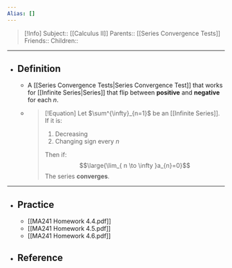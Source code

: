 ```yaml
---
Alias: []
---
```

> [!Info]
> Subject:: [[Calculus II]]
> Parents:: [[Series Convergence Tests]]
> Friends:: 
> Children:: 
---
- ## Definition
	- A [[Series Convergence Tests|Series Convergence Test]] that works for [[Infinite Series|Series]] that flip between **positive** and **negative** for each $n$.
	- > [!Equation]
	  > Let $\sum^{\infty}_{n=1}$ be an [[Infinite Series]]. If it is:
	  > 1. Decreasing
	  > 2. Changing sign every $n$
	  >   
	  > Then if:
	  >  $$\large{\lim_{ n \to \infty }a_{n}=0}$$
	  >  The series **converges**.
---
- ## Practice
	- [[MA241 Homework 4.4.pdf]]
	- [[MA241 Homework 4.5.pdf]]
	- [[MA241 Homework 4.6.pdf]]
- ## Reference
